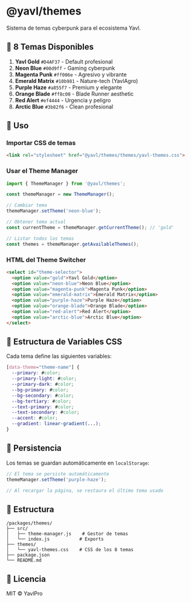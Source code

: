 # @yavl/themes

Sistema de temas cyberpunk para el ecosistema Yavl.

## 🎨 8 Temas Disponibles

1. **Yavl Gold** `#D4AF37` - Default profesional
2. **Neon Blue** `#00d9ff` - Gaming cyberpunk
3. **Magenta Punk** `#ff006e` - Agresivo y vibrante
4. **Emerald Matrix** `#10b981` - Nature-tech (YavlAgro)
5. **Purple Haze** `#a855f7` - Premium y elegante
6. **Orange Blade** `#ff8c00` - Blade Runner aesthetic
7. **Red Alert** `#ef4444` - Urgencia y peligro
8. **Arctic Blue** `#3b82f6` - Clean profesional

## 🚀 Uso

### Importar CSS de temas

```html
<link rel="stylesheet" href="@yavl/themes/themes/yavl-themes.css">
```

### Usar el Theme Manager

```javascript
import { ThemeManager } from '@yavl/themes';

const themeManager = new ThemeManager();

// Cambiar tema
themeManager.setTheme('neon-blue');

// Obtener tema actual
const currentTheme = themeManager.getCurrentTheme(); // 'gold'

// Listar todos los temas
const themes = themeManager.getAvailableThemes();
```

### HTML del Theme Switcher

```html
<select id="theme-selector">
  <option value="gold">Yavl Gold</option>
  <option value="neon-blue">Neon Blue</option>
  <option value="magenta-punk">Magenta Punk</option>
  <option value="emerald-matrix">Emerald Matrix</option>
  <option value="purple-haze">Purple Haze</option>
  <option value="orange-blade">Orange Blade</option>
  <option value="red-alert">Red Alert</option>
  <option value="arctic-blue">Arctic Blue</option>
</select>
```

## 🎨 Estructura de Variables CSS

Cada tema define las siguientes variables:

```css
[data-theme="theme-name"] {
  --primary: #color;
  --primary-light: #color;
  --primary-dark: #color;
  --bg-primary: #color;
  --bg-secondary: #color;
  --bg-tertiary: #color;
  --text-primary: #color;
  --text-secondary: #color;
  --accent: #color;
  --gradient: linear-gradient(...);
}
```

## 💾 Persistencia

Los temas se guardan automáticamente en `localStorage`:

```javascript
// El tema se persiste automáticamente
themeManager.setTheme('purple-haze');

// Al recargar la página, se restaura el último tema usado
```

## 📁 Estructura

```
/packages/themes/
├── src/
│   ├── theme-manager.js    # Gestor de temas
│   └── index.js           # Exports
├── themes/
│   └── yavl-themes.css    # CSS de los 8 temas
├── package.json
└── README.md
```

## 📄 Licencia

MIT © YavlPro
